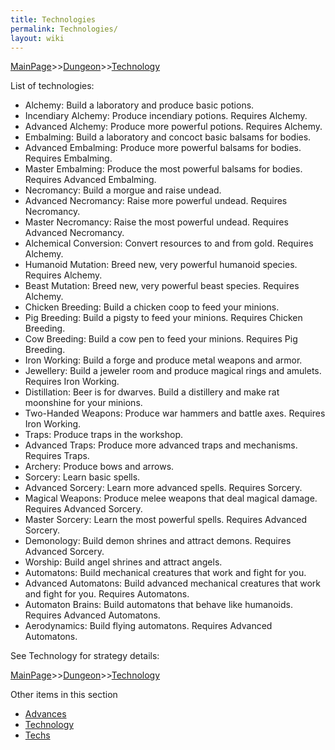```yaml
---
title: Technologies
permalink: Technologies/
layout: wiki
---
```


[MainPage](/keeperrl_wiki/ "wikilink")>>[Dungeon](/keeperrl_wiki/Dungeon "wikilink")>>[Technology](/keeperrl_wiki/Technology "wikilink")

List of technologies:
* Alchemy: Build a laboratory and produce basic potions.
* Incendiary Alchemy: Produce incendiary potions. Requires Alchemy.
* Advanced Alchemy: Produce more powerful potions. Requires Alchemy.
* Embalming: Build a laboratory and concoct basic balsams for bodies.
* Advanced Embalming: Produce more powerful balsams for bodies. Requires Embalming.
* Master Embalming: Produce the most powerful balsams for bodies. Requires Advanced Embalming.
* Necromancy: Build a morgue and raise undead.
* Advanced Necromancy: Raise more powerful undead. Requires Necromancy.
* Master Necromancy: Raise the most powerful undead. Requires Advanced Necromancy.
* Alchemical Conversion: Convert resources to and from gold. Requires Alchemy.
* Humanoid Mutation: Breed new, very powerful humanoid species. Requires Alchemy.
* Beast Mutation: Breed new, very powerful beast species. Requires Alchemy.
* Chicken Breeding: Build a chicken coop to feed your minions.
* Pig Breeding: Build a pigsty to feed your minions. Requires Chicken Breeding.
* Cow Breeding: Build a cow pen to feed your minions. Requires Pig Breeding.
* Iron Working: Build a forge and produce metal weapons and armor.
* Jewellery: Build a jeweler room and produce magical rings and amulets. Requires Iron Working.
* Distillation: Beer is for dwarves. Build a distillery and make rat moonshine for your minions.
* Two-Handed Weapons: Produce war hammers and battle axes. Requires Iron Working.
* Traps: Produce traps in the workshop.
* Advanced Traps: Produce more advanced traps and mechanisms. Requires Traps.
* Archery: Produce bows and arrows.
* Sorcery: Learn basic spells.
* Advanced Sorcery: Learn more advanced spells. Requires Sorcery.
* Magical Weapons: Produce melee weapons that deal magical damage. Requires Advanced Sorcery.
* Master Sorcery: Learn the most powerful spells. Requires Advanced Sorcery.
* Demonology: Build demon shrines and attract demons. Requires Advanced Sorcery.
* Worship: Build angel shrines and attract angels.
* Automatons: Build mechanical creatures that work and fight for you.
* Advanced Automatons: Build advanced mechanical creatures that work and fight for you. Requires Automatons.
* Automaton Brains: Build automatons that behave like humanoids. Requires Advanced Automatons.
* Aerodynamics: Build flying automatons. Requires Advanced Automatons.

See Technology for strategy details:

[MainPage](/keeperrl_wiki/ "wikilink")>>[Dungeon](/keeperrl_wiki/Dungeon "wikilink")>>[Technology](/keeperrl_wiki/Technology "wikilink")

Other items in this section
-    [Advances](/keeperrl_wiki/Advances "wikilink")
-    [Technology](/keeperrl_wiki/Technology "wikilink")
-    [Techs](/keeperrl_wiki/Techs "wikilink")
